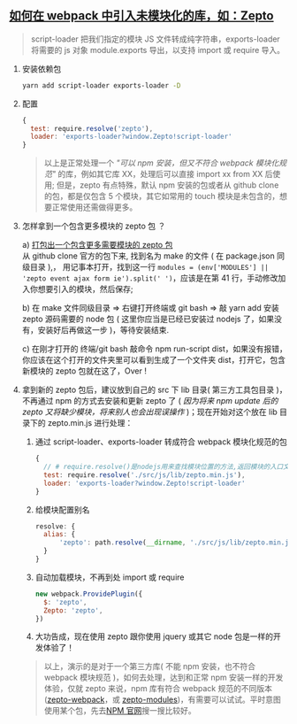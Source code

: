 ## [如何在 webpack 中引入未模块化的库，如：Zepto](https://blog.csdn.net/sinat_17775997/article/details/70495891)

> script-loader 把我们指定的模块 JS 文件转成纯字符串，exports-loader 将需要的 js 对象 module.exports 导出，以支持 import 或 require 导入。

1.  安装依赖包

    ```bash
    yarn add script-loader exports-loader -D
    ```

2.  配置

    ```js
    {
      test: require.resolve('zepto'),
      loader: 'exports-loader?window.Zepto!script-loader'
    }
    ```

    > 以上是正常处理一个 _"可以 npm 安装，但又不符合 webpack 模块化规范"_ 的库，例如其它库 XX，处理后可以直接 import xx from XX 后使用; 但是，zepto 有点特殊，默认 npm 安装的包或者从 github clone 的包，都是仅包含 5 个模块，其它如常用的 touch 模块是未包含的，想要正常使用还需做得更多。

3.  怎样拿到一个包含更多模块的 zepto 包 ？

    a) [打包出一个包含更多需要模块的 zepto 包 ](https://www.cnblogs.com/czf-zone/p/4433657.html)  
     从 github clone 官方的包下来, 找到名为 make 的文件 ( 在 package.json 同级目录 ),， 用记事本打开，找到这一行 `modules = (env['MODULES'] || 'zepto event ajax form ie').split(' ')`，应该是在第 41 行，手动修改加入你想要引入的模块，然后保存;

    b) 在 make 文件同级目录 => 右键打开终端或 git bash => 敲 yarn add 安装 zepto 源码需要的 node 包 ( 这里你应当是已经已安装过 nodejs 了，如果没有，安装好后再做这一步 )，等待安装结束.

    c) 在刚才打开的 终端/git bash 敲命令 npm run-script dist，如果没有报错，你应该在这个打开的文件夹里可以看到生成了一个文件夹 dist，打开它，包含新模块的 zepto 包就在这了，Over !

4.  拿到新的 zepto 包后，建议放到自己的 src 下 lib 目录( 第三方工具包目录 )，不再通过 npm 的方式去安装和更新 zepto 了 ( _因为将来 npm update 后的 zepto 又将缺少模块，将来别人也会出现误操作_ )；现在开始对这个放在 lib 目录下的 zepto.min.js 进行处理：

    1. 通过 script-loader、exports-loader 转成符合 webpack 模块化规范的包

        ```js
        {
          // # require.resolve()是nodejs用来查找模块位置的方法,返回模块的入口文件
          test: require.resolve('./src/js/lib/zepto.min.js'),
          loader: 'exports-loader?window.Zepto!script-loader'
        }
        ```

    2. 给模块配置别名

        ```js
        resolve: {
          alias: {
              'zepto': path.resolve(__dirname, './src/js/lib/zepto.min.js')
          }
        }
        ```

    3. 自动加载模块，不再到处 import 或 require

        ```js
        new webpack.ProvidePlugin({
          $: 'zepto',
          Zepto: 'zepto',
        })
        ```

    4. 大功告成，现在使用 zepto 跟你使用 jquery 或其它 node 包是一样的开发体验了！

    > 以上，演示的是对于一个第三方库( 不能 npm 安装，也不符合 webpack 模块规范 )，如何去处理，达到和正常 npm 安装一样的开发体验，仅就 zepto 来说，npm 库有符合 webpack 规范的不同版本 ([zepto-webpack](https://www.npmjs.com/package/zepto-webpack)，或 [zepto-modules](https://www.npmjs.com/package/zepto-modules))，有需要可以试试。平时意图使用某个包，先去[NPM 官网](https://www.npmjs.com/)搜一搜比较好。